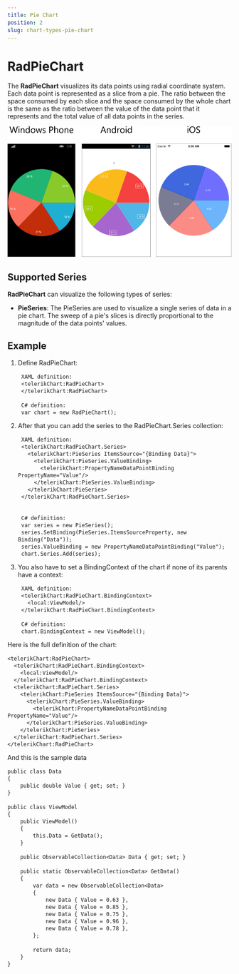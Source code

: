 ```yaml
---
title: Pie Chart
position: 2
slug: chart-types-pie-chart
---
```

# RadPieChart #
The **RadPieChart**  visualizes its data points using radial coordinate system. Each data point is represented as a slice from a pie. The ratio between the space consumed by each slice and the space consumed by the whole chart is the same as the ratio between the value of the data point that it represents and the total value of all data points in the series.

![Pie Chart](pie-chart-example.png)
## Supported Series ##
**RadPieChart** can visualize the following types of series:

- **PieSeries**: The PieSeries are used to visualize a single series of data in a pie chart. The sweep of a pie's slices is directly proportional to the magnitude of the data points' values.
## Example ##
1. Define RadPieChart:  
	
		XAML definition:
		<telerikChart:RadPieChart>
		</telerikChart:RadPieChart>

		C# definition:
		var chart = new RadPieChart();

1. After that you can add the series to the RadPieChart.Series collection:

		XAML definition:
		<telerikChart:RadPieChart.Series>
		  <telerikChart:PieSeries ItemsSource="{Binding Data}">
		    <telerikChart:PieSeries.ValueBinding>
		      <telerikChart:PropertyNameDataPointBinding PropertyName="Value"/>
		    </telerikChart:PieSeries.ValueBinding>
		  </telerikChart:PieSeries>
		</telerikChart:RadPieChart.Series>


		C# definition:
		var series = new PieSeries();
		series.SetBinding(PieSeries.ItemsSourceProperty, new Binding("Data"));
		series.ValueBinding = new PropertyNameDataPointBinding("Value");
		chart.Series.Add(series);
1. You also have to set a BindingContext of the chart if none of its parents have a context:
 
		XAML definition:
		<telerikChart:RadPieChart.BindingContext>
		  <local:ViewModel/>
		</telerikChart:RadPieChart.BindingContext>

		C# definition:
		chart.BindingContext = new ViewModel();

Here is the full definition of the chart:

	<telerikChart:RadPieChart>
	  <telerikChart:RadPieChart.BindingContext>
	    <local:ViewModel/>
	  </telerikChart:RadPieChart.BindingContext>
	  <telerikChart:RadPieChart.Series>
	    <telerikChart:PieSeries ItemsSource="{Binding Data}">
	      <telerikChart:PieSeries.ValueBinding>
	        <telerikChart:PropertyNameDataPointBinding PropertyName="Value"/>
	      </telerikChart:PieSeries.ValueBinding>
	    </telerikChart:PieSeries>
	  </telerikChart:RadPieChart.Series>
	</telerikChart:RadPieChart>

And this is the sample data

	public class Data
	{		
	    public double Value { get; set; }
	}

	public class ViewModel
	{
	    public ViewModel()
	    {
	        this.Data = GetData();
	    }
	
	    public ObservableCollection<Data> Data { get; set; }
	
	    public static ObservableCollection<Data> GetData()
	    {
	        var data = new ObservableCollection<Data>
	        {
	            new Data { Value = 0.63 },
	            new Data { Value = 0.85 },
	            new Data { Value = 0.75 },
	            new Data { Value = 0.96 },
	            new Data { Value = 0.78 },
	        };
	
	        return data;
	    }
	}
